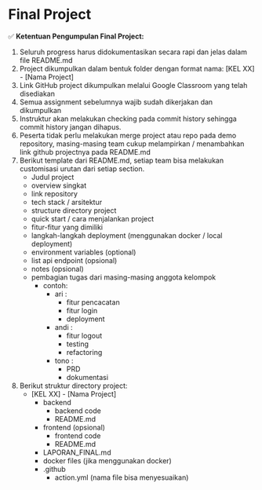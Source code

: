 # Final Project

✅ **Ketentuan Pengumpulan Final Project:**
1. Seluruh progress harus didokumentasikan secara rapi dan jelas dalam file README.md
2. Project dikumpulkan dalam bentuk folder dengan format nama:
    [KEL XX] - [Nama Project]
3. Link GitHub project dikumpulkan melalui Google Classroom yang telah disediakan
4. Semua assignment sebelumnya wajib sudah dikerjakan dan dikumpulkan
5. Instruktur akan melakukan checking pada commit history sehingga commit history jangan dihapus.
6. Peserta tidak perlu melakukan merge project atau repo pada demo repository, masing-masing team cukup melampirkan / menambahkan link github projectnya pada README.md
7. Berikut template dari README.md, setiap team bisa melakukan customisasi urutan dari setiap section.
   - Judul project
   - overview singkat
   - link repository
   - tech stack / arsitektur
   - structure directory project
   - quick start / cara menjalankan project
   - fitur-fitur yang dimiliki
   - langkah-langkah deployment (menggunakan docker / local deployment)
   - environment variables (optional)
   - list api endpoint (opsional)
   - notes (opsional)
   - pembagian tugas dari masing-masing anggota kelompok
     - contoh:
       - ari :
         - fitur pencacatan
         - fitur login
         - deployment
       - andi :
         - fitur logout
         - testing
         - refactoring
       - tono :
         - PRD
         - dokumentasi
8. Berikut struktur directory project:
   - [KEL XX] - [Nama Project]
     - backend
       - backend code
       - README.md
     - frontend (opsional)
       - frontend code
       - README.md
     - LAPORAN_FINAL.md
     - docker files (jika menggunakan docker)
     - .github
       - action.yml (nama file bisa menyesuaikan)
